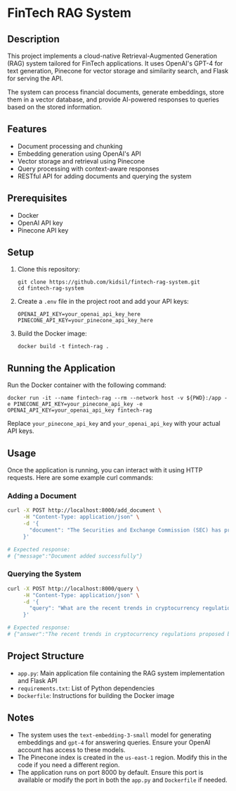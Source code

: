 # FinTech RAG System

## Description

This project implements a cloud-native Retrieval-Augmented Generation (RAG) system tailored for FinTech applications. It uses OpenAI's GPT-4 for text generation, Pinecone for vector storage and similarity search, and Flask for serving the API.

The system can process financial documents, generate embeddings, store them in a vector database, and provide AI-powered responses to queries based on the stored information.

## Features

- Document processing and chunking
- Embedding generation using OpenAI's API
- Vector storage and retrieval using Pinecone
- Query processing with context-aware responses
- RESTful API for adding documents and querying the system

## Prerequisites

- Docker
- OpenAI API key
- Pinecone API key

## Setup

1. Clone this repository:
   ```
   git clone https://github.com/kidsil/fintech-rag-system.git
   cd fintech-rag-system
   ```

2. Create a `.env` file in the project root and add your API keys:
   ```
   OPENAI_API_KEY=your_openai_api_key_here
   PINECONE_API_KEY=your_pinecone_api_key_here
   ```

3. Build the Docker image:
   ```
   docker build -t fintech-rag .
   ```

## Running the Application

Run the Docker container with the following command:

```
docker run -it --name fintech-rag --rm --network host -v ${PWD}:/app -e PINECONE_API_KEY=your_pinecone_api_key -e OPENAI_API_KEY=your_openai_api_key fintech-rag
```

Replace `your_pinecone_api_key` and `your_openai_api_key` with your actual API keys.

## Usage

Once the application is running, you can interact with it using HTTP requests. Here are some example curl commands:

### Adding a Document

```bash
curl -X POST http://localhost:8000/add_document \
     -H "Content-Type: application/json" \
     -d '{
       "document": "The Securities and Exchange Commission (SEC) has proposed new regulations for cryptocurrency exchanges. These regulations aim to increase transparency and protect investors from fraud and market manipulation. Key points include mandatory registration of exchanges, implementation of robust cybersecurity measures, and regular reporting of trading activities."
     }'

# Expected response:
# {"message":"Document added successfully"}
```

### Querying the System

```bash
curl -X POST http://localhost:8000/query \
     -H "Content-Type: application/json" \
     -d '{
       "query": "What are the recent trends in cryptocurrency regulations?"
     }'

# Expected response:
# {"answer":"The recent trends in cryptocurrency regulations proposed by the Securities and Exchange Commission (SEC) include mandatory registration of exchanges, robust implementation of cybersecurity measures, and the regular reporting of trading activities. These regulations are designed to increase transparency and safeguard investors from potential fraud and market manipulation."}
```

## Project Structure

- `app.py`: Main application file containing the RAG system implementation and Flask API
- `requirements.txt`: List of Python dependencies
- `Dockerfile`: Instructions for building the Docker image

## Notes

- The system uses the `text-embedding-3-small` model for generating embeddings and `gpt-4` for answering queries. Ensure your OpenAI account has access to these models.
- The Pinecone index is created in the `us-east-1` region. Modify this in the code if you need a different region.
- The application runs on port 8000 by default. Ensure this port is available or modify the port in both the `app.py` and `Dockerfile` if needed.
